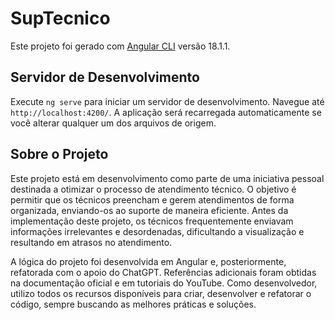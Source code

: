 # SupTecnico

Este projeto foi gerado com [Angular CLI](https://github.com/angular/angular-cli) versão 18.1.1.

## Servidor de Desenvolvimento

Execute `ng serve` para iniciar um servidor de desenvolvimento. Navegue até `http://localhost:4200/`. A aplicação será recarregada automaticamente se você alterar qualquer um dos arquivos de origem.

## Sobre o Projeto

Este projeto está em desenvolvimento como parte de uma iniciativa pessoal destinada a otimizar o processo de atendimento técnico. O objetivo é permitir que os técnicos preencham e gerem atendimentos de forma organizada, enviando-os ao suporte de maneira eficiente. Antes da implementação deste projeto, os técnicos frequentemente enviavam informações irrelevantes e desordenadas, dificultando a visualização e resultando em atrasos no atendimento.

A lógica do projeto foi desenvolvida em Angular e, posteriormente, refatorada com o apoio do ChatGPT. Referências adicionais foram obtidas na documentação oficial e em tutoriais do YouTube. Como desenvolvedor, utilizo todos os recursos disponíveis para criar, desenvolver e refatorar o código, sempre buscando as melhores práticas e soluções.

